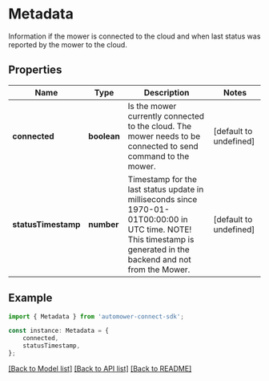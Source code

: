 # Metadata

Information if the mower is connected to the cloud and when last status was reported by the mower to the cloud.

## Properties

Name | Type | Description | Notes
------------ | ------------- | ------------- | -------------
**connected** | **boolean** | Is the mower currently connected to the cloud. The mower needs to be connected to send command to the mower. | [default to undefined]
**statusTimestamp** | **number** | Timestamp for the last status update in milliseconds since 1970-01-01T00:00:00 in UTC time. NOTE! This timestamp is generated in the backend and not from the Mower. | [default to undefined]

## Example

```typescript
import { Metadata } from 'automower-connect-sdk';

const instance: Metadata = {
    connected,
    statusTimestamp,
};
```

[[Back to Model list]](../README.md#documentation-for-models) [[Back to API list]](../README.md#documentation-for-api-endpoints) [[Back to README]](../README.md)
